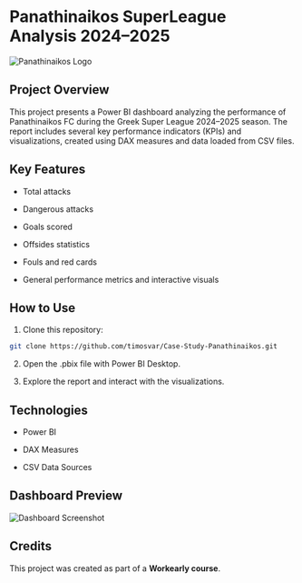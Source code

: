 # Panathinaikos SuperLeague Analysis 2024–2025

![Panathinaikos Logo](pao-logo.png)

## Project Overview

This project presents a Power BI dashboard analyzing the performance of Panathinaikos FC during the Greek Super League 2024–2025 season.
The report includes several key performance indicators (KPIs) and visualizations, created using DAX measures and data loaded from CSV files.

## Key Features

- Total attacks

- Dangerous attacks

- Goals scored

- Offsides statistics

- Fouls and red cards

- General performance metrics and interactive visuals

## How to Use

1. Clone this repository:

```bash
git clone https://github.com/timosvar/Case-Study-Panathinaikos.git
```

2. Open the .pbix file with Power BI Desktop.

3. Explore the report and interact with the visualizations.

## Technologies

- Power BI

- DAX Measures

- CSV Data Sources

## Dashboard Preview

![Dashboard Screenshot](dashboard.png)

## Credits

This project was created as part of a **Workearly course**.